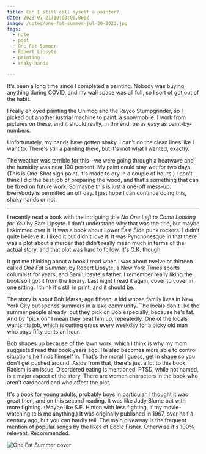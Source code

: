```yaml
---
title: Can I still call myself a painter?
date: 2023-07-21T10:00:00.000Z
image: /notes/one-fat-summer-jul-20-2023.jpg
tags:
  - note 
  - post
  - One Fat Summer
  - Robert Lipsyte
  - painting
  - shaky hands

---
```


It's been a long time since I completed a painting. Nobody was buying anything during COVID, and my wall space was all full, so I sort of got out of the habit.

I really enjoyed painting the Unimog and the Rayco Stumpgrinder, so I picked out another iustrial machine to paint: a snowmobile. I work from pictures on these, and it should really, in the end, be as easy as paint-by-numbers.

Unfortunately, my hands have gotten shaky. I can't do the clean lines like I want to. There's still a painting there, but it's mot what I wanted, exactly.

The weather was terrible for this--we were going through a heatwave and the humidity was near 100 percent. My paint could stay wet for two days. (This is One-Shot sign paint, it's made to dry in a couple of hours.) I don't think I did the best job of preparing the wood, and that's something that can be fixed on future work. So maybe this is just a one-off mess-up. Everybody is permitted an off day. I just hope I can continue doing this, shaky hands or not.

---

I recently read a book with the intriguing title _No One Left to Come Looking for You_ by Sam Lipsyte. I don't understand why that was the title, but maybe I skimmed over it. It was a book about Lower East Side punk rockers. I didn't quite believe it. I liked it but didn't love it. It was Pynchonesque in that there was a plot about a murder that didn't really mean much in terms of the actual story, and that plot was hard to follow. It's O.K. though.

It got me thinking about a book I read when I was about twelve or thirteen called _One Fat Summer_, by Robert Lipsyte, a New York Times sports columnist for years, and Sam Lipsyte's father. I remember really liking the book so I got it from the library. Last night I read it again, cover to cover in one sitting. I think it's still in print, and it should be.

The story is about Bob Marks, age fifteen, a kid whose family lives in New York City but spends summers in a lake community. The locals don't like the summer people already, but they pick on Bob especially, because he's fat. And by "pick on" I mean they beat him up, repeatedly. One of the locals wants his job, which is cutting grass every weekday for a picky old man who pays fifty cents an hour.

Bob shapes up because of the lawn work, which I think is why my mom suggested read this book years ago. He also becomes more able to control situations he finds himself in. That's the moral I guess, get in shape so you don't get pushed around. Aside from that, there's just a lot to this book. Racism is an issue. Disordered eating is mentioned. PTSD, while not named, is a major aspect of the story. There are women characters in the book who aren't cardboard and who affect the plot.

It's a book for young adults, probably boys in particular. I thought it was great then, and on this second reading. It was like Judy Blume but with more fighting. (Maybe like S.E. Hinton with less fighting, if my movie-watching tells me anything.) It was originally published in 1967, over half a century ago, but you can hardly tell. The main giveaway is the frequent mention of popular songs by the likes of Eddie Fisher. Otherwise it's 100% relevant. Recommended.

![One Fat Summer cover](/static/img/notes/one-fat-summer-jul-20-2023.jpg "One Fat Summer cover")


